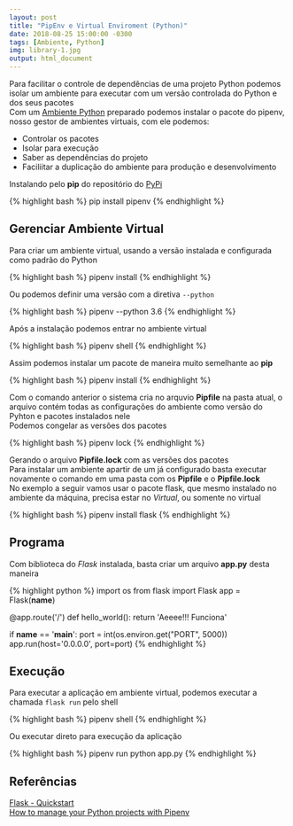 ```yaml
---
layout: post
title: "PipEnv e Virtual Enviroment (Python)"
date: 2018-08-25 15:00:00 -0300
tags: [Ambiente, Python]
img: library-1.jpg
output: html_document      
---
```




Para facilitar o controle de dependências de uma projeto Python podemos isolar um ambiente para executar com um versão controlada do Python e dos seus pacotes<br>
Com um [Ambiente Python](../Ambiente_Python) preparado podemos instalar o pacote do pipenv, nosso gestor de ambientes virtuais, com ele podemos: 

* Controlar os pacotes<br>
* Isolar para execução<br>
* Saber as dependências do projeto<br>
* Faciliitar a duplicação do ambiente para produção e desenvolvimento<br>

Instalando pelo **pip** do repositório do [PyPi](https://pypi.org/)<br>


{% highlight bash %}
pip install pipenv
{% endhighlight %}

## Gerenciar Ambiente Virtual

Para criar um ambiente virtual, usando a versão instalada e configurada como padrão do Python<br>


{% highlight bash %}
pipenv install 
{% endhighlight %}

Ou podemos definir uma versão com a diretiva `--python`


{% highlight bash %}
pipenv --python 3.6
{% endhighlight %}

Após a instalação podemos entrar no ambiente virtual 


{% highlight bash %}
pipenv shell 
{% endhighlight %}

Assim podemos instalar um pacote de maneira muito semelhante ao **pip**


{% highlight bash %}
pipenv install <nome do pacote>
{% endhighlight %}

Com o comando anterior o sistema cria no arquvio **Pipfile** na pasta atual, o arquivo contém todas as configurações do ambiente como versão do Pyhton e pacotes instalados nele<br>
Podemos congelar as versões dos pacotes


{% highlight bash %}
pipenv lock
{% endhighlight %}

Gerando o arquivo **Pipfile.lock** com as versões dos pacotes<br>
Para instalar um ambiente apartir de um já configurado basta executar novamente o comando em uma pasta com os **Pipfile** e o **Pipfile.lock**<br>
No exemplo a seguir vamos usar o pacote flask, que mesmo instalado no ambiente da máquina, precisa estar no *Virtual*, ou somente no virtual


{% highlight bash %}
pipenv install flask
{% endhighlight %}

## Programa

Com biblioteca do *Flask* instalada, basta criar um arquivo **app.py** desta maneira


{% highlight python %}
import os
from flask import Flask
app = Flask(__name__)

@app.route('/')
def hello_world():
    return 'Aeeee!!! Funciona'
	
if __name__ == '__main__':
    port = int(os.environ.get("PORT", 5000))
    app.run(host='0.0.0.0', port=port)
{% endhighlight %}

## Execução

Para executar a aplicação em ambiente virtual, podemos executar a chamada `flask run` pelo shell 


{% highlight bash %}
pipenv shell
{% endhighlight %}

Ou executar direto para execução da aplicação 


{% highlight bash %}
pipenv run python app.py
{% endhighlight %}

## Referências

[Flask - Quickstart](http://flask.pocoo.org/docs/1.0/quickstart/)<br>
[How to manage your Python projects with Pipenv](https://robots.thoughtbot.com/how-to-manage-your-python-projects-with-pipenv)<br>
